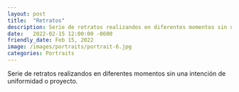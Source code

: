 ```yaml
---
layout: post
title:  "Retratos"
description: Serie de retratos realizandos en diferentes momentos sin una intención de uniformidad o proyecto.
date:   2022-02-15 12:00:00 -0600
friendly_date: Feb 15, 2022
image: /images/portraits/portrait-6.jpg
categories: Portraits
---
```


<div class="prose lg:prose-xl mx-auto mt-6">
  <p>Serie de retratos realizandos en diferentes momentos sin una intención de uniformidad o proyecto.</p>
</div>

<div class="p-8 mt-8 grid gap-8 grid-cols-1 pt-12 md:grid-cols-3 lg:gap-x-28 lg:gap-y-12 bg-neutral-200">
  <div>
    <div>
      <figure class="">
        <img src="/images/portraits/portrait-10.webp" alt="" loading="lazy" class="w-full" />
      </figure>
    </div>
    <div>
      <figure class="mt-12 lg:mt-20">
        <img src="/images/portraits/portrait-1.webp" alt="" loading="lazy" class="w-full" />
      </figure>
    </div>
    <div>
      <figure class="mt-12 lg:mt-20">
        <img src="/images/portraits/portrait-4.webp" alt="" loading="lazy" class="w-full" />
      </figure>
    </div>
    <div>
      <figure class="mt-12 lg:mt-20">
        <img src="/images/portraits/portrait-8.webp" alt="" loading="lazy" class="w-full" />
      </figure>
    </div>
    <div>
      <figure class="mt-12 lg:mt-20">
        <img src="/images/portraits/portrait-14.webp" alt="" loading="lazy" class="w-full" />
      </figure>
    </div>
  </div>

  <div>
    <div>
      <figure class="">
        <img src="/images/portraits/portrait-3.webp" alt="" loading="lazy" class="w-full" />
      </figure>
    </div>
    <div>
      <figure class="mt-12 lg:mt-20">
        <img src="/images/portraits/portrait-7.webp" alt="" loading="lazy" class="w-full" />
      </figure>
    </div>
    <div>
      <figure class="mt-12 lg:mt-20">
        <img src="/images/portraits/portrait-6.webp" alt="" loading="lazy" class="w-full" />
      </figure>
    </div>
    <div>
      <figure class="mt-12 lg:mt-20">
        <img src="/images/portraits/portrait-13.webp" alt="" loading="lazy" class="w-full" />
      </figure>
    </div>
  </div>

  <div>
    <div>
      <figure class="">
        <img src="/images/portraits/portrait-5.webp" alt="" loading="lazy" class="w-full" />
      </figure>
    </div>
    <div>
      <figure class="mt-12 lg:mt-20">
        <img src="/images/portraits/portrait-12.webp" alt="" loading="lazy" class="w-full" />
      </figure>
    </div>
    <div>
      <figure class="mt-12 lg:mt-20">
        <img src="/images/portraits/portrait-9.webp" alt="" loading="lazy" class="w-full" />
      </figure>
    </div>
    <div>
      <figure class="mt-12 lg:mt-20">
        <img src="/images/portraits/portrait-2.webp" alt="" loading="lazy" class="w-full" />
      </figure>
    </div>
    <div>
      <figure class="mt-12 lg:mt-20">
        <img src="/images/portraits/portrait-11.webp" alt="" loading="lazy" class="w-full" />
      </figure>
    </div>
  </div>

</div>
